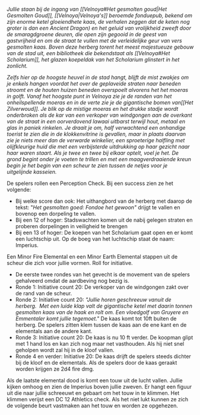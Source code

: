 *Jullie staan bij de ingang van [[Velnoya#Het gesmolten goud|Het Gesmolten Goud]], [[Velnoya|Velnoya's]] beroemde fonduepub, bekend om zijn enorme ketel gloeiendhete kaas, de verhalen zeggen dat de keten nog groter is dan een Ancient Dragon) en het geluid van vrolijkheid zweeft door de smaragdgroene deuren, die open zijn gegooid in de geest van gastvrijheid en om de straat te vullen met de verleidelijke geur van vers gesmolten kaas. Boven deze herberg torent het meest majestueuze gebouw van de stad uit, een bibliotheek die bekendstaat als [[Velnoya#Het Scholarium]], het glazen koepeldak van het Scholarium glinstert in het zonlicht.* 

*Zelfs hier op de hoogste heuvel in de stad hangt, blijft de mist zwakjes om je enkels hangen voordat het over de geplaveide straten naar beneden stroomt en de houten huizen beneden overspoelt alvorens het het moeras in golft. Vanaf het hoogste punt in Velnoya zie je de randen van het onheilspellende moeras en in de verte zie je de gigantische bomen van[[Het Zilverwoud]]. Je blik op de mistige moeras en het drukke stadje wordt onderbroken als de kar van een verkoper van windgongen aan de overkant van de straat in een oorverdovend lawaai uitbarst terwijl hout, metaal en glas in paniek rinkelen. Je draait je om, half verwachtend een onhandige toerist te zien die in de klokkenvitrine is gevallen, maar in plaats daarvan zie je niets meer dan de verwarde winkelier, een sproeterige halfling met olijfkleurige huid die met een verbijsterde uitdrukking op haar gezicht naar haar waren staart. Als je twee en twee bij elkaar optelt, voel je het. De grond begint onder je voeten te trillen en met een maagverdraaiende kreun begin je het begin van een scheur te zien tussen de netjes voor je uitgelijnde kasseien.*

De spelers rollen een Perception Check. Bij een success zien ze het volgende:

- Bij welke score dan ook: Het uithangbord van de herberg met daarop de tekst: "_Het gesmolten goed: Fondoe het gewoon"_ drijgt te vallen en bovenop een dorpeling te vallen.
- Bij een 12 of hoger: Stadswachten komen uit de nabij gelegen straten en proberen dorpelingen in veiligheid te brengen
- Bij een 13 of hoger: De koepen van het Scholarium gaat open en er komt een luchtschip uit. Op de boeg van het luchtschip staat de naam: Imperius.

Een Minor Fire Elemental en een Minor Earth Elemental stappen uit de scheur die zich voor jullie vormen. Roll for initiative.

- De eerste twee rondes van het gevecht is de movement van de spelers gehalveerd omdat de aardbeving nog bezig is.
- Ronde 1: Initiative count 20: De verkoper van de windgongen zakt over de rand van de scheur.
- Ronde 2: Initiative count 20: _"Jullie horen geschreeuw vanuit de herberg.  Met een luide klap valt de gigantische ketel met daarin tonnen gesmolten kaas van de haak en rolt om. Een vloedgolf van Gruyere en Emmentaler komt jullie tegemoet."_ De kaas komt tot 10ft buiten de herberg. De spelers zitten klem tussen de kaas aan de ene kant en de elementals aan de andere kant.
- Ronde 3: Initiative count 20: De kaas is nu 10 ft verder. De koopman glipt met 1 hand los en kan zich nog maar net vasthouden. Als hij niet snel geholpen wordt zal hij in de kloof vallen.
- Ronde 4 en verder: Initiative 20: De kaas drijft de spelers steeds dichter bij de kloof en de elementals. Als de spelers door de kaas geraakt worden krijgen ze 2d4 fire dmg.

Als de laatste elemental dood is komt een touw uit de lucht vallen. Jullie kijken omhoog en zien de Imperius boven jullie zweven. Er hangt een figuur uit die naar jullie schreeuwt en gebaart om het touw in te klimmen. Het klimmen verijst een DC 12 Athletics check. Als het niet lukt kunnen ze zich de volgende beurt vastmaken aan het touw en worden ze opgehezen.